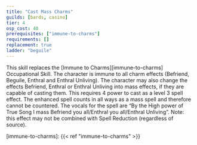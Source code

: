```yaml
---
title: "Cast Mass Charms"
guilds: [bards, casino]
tier: 4
osp_cost: 40
prerequisites: ["immune-to-charms"]
requirements: []
replacement: true
ladder: "beguile"
---
```

This skill replaces the [Immune to Charms][immune-to-charms] Occupational Skill. The character is immune to all charm effects (Befriend, Beguile, Enthral and Enthral Unliving). The character may also change the effects Befriend, Enthral or Enthral Unliving into mass effects, if they are capable of casting them. This requires 4 power to cast as a level 3 spell effect. The enhanced spell counts in all ways as a mass spell and therefore cannot be countered. The vocals for the spell are “By the High power of True Song I mass Befriend you all/Enthral you all/Enthral Unliving”. Note: this effect may not be combined with Spell Reduction (regardless of source).

[immune-to-charms]: {{< ref "immune-to-charms" >}}